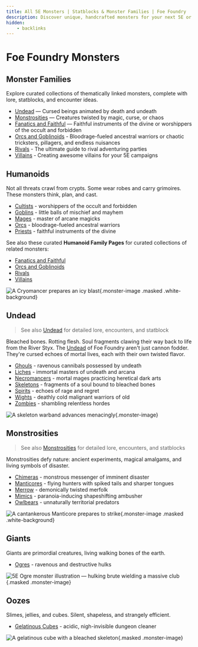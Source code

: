 ```yaml
---
title: All 5E Monsters | Statblocks & Monster Families | Foe Foundry
description: Discover unique, handcrafted monsters for your next 5E or fantasy TTRPG session. From undead horrors to mythic monstrosities, Foe Foundry offers unforgettable foes ready to challenge your players.
hidden:
    - backlinks
---
```


# Foe Foundry Monsters

## Monster Families

Explore curated collections of thematically linked monsters, complete with lore, statblocks, and encounter ideas.

- [Undead](../families/undead.md) — Cursed beings animated by death and undeath
- [Monstrosities](../families/monstrosities.md) — Creatures twisted by magic, curse, or chaos
- [Fanatics and Faithful](../families/fanatics_and_faithful.md) — Faithful instruments of the divine or worshippers of the occult and forbidden
- [Orcs and Goblinoids](../families/orcs_and_goblinoids.md) - Bloodrage-fueled ancestral warriors or 
chaotic tricksters, pillagers, and endless nuisances
- [Rivals](../families/rivals.md) - The ultimate guide to rival adventuring parties
- [Villains](../families/villains.md) -  Creating awesome villains for your 5E campaigns

## Humanoids

Not all threats crawl from crypts. Some wear robes and carry grimoires. These monsters think, plan, and cast.

- [Cultists](cultist.md) - worshippers of the occult and forbidden
- [Goblins](goblin.md) - little balls of mischief and mayhem
- [Mages](mage.md) - master of arcane magicks
- [Orcs](orc.md) - bloodrage-fueled ancestral warriors
- [Priests](priest.md) - faithful instruments of the divine

See also these curated **Humanoid Family Pages** for curated collections of related monsters:

- [Fanatics and Faithful](../families/fanatics_and_faithful.md)
- [Orcs and Goblinoids](../families/orcs_and_goblinoids.md)
- [Rivals](../families/rivals.md)
- [Villains](../families/villains.md)

![A Cryomancer prepares an icy blast](../img/monsters/cryomancer2.webp){.monster-image .masked .white-background}

## Undead

> See also [Undead](../families/undead.md) for detailed lore, encounters, and statblock

Bleached bones. Rotting flesh. Soul fragments clawing their way back to life from the River Styx. The [Undead](../families/undead.md) of Foe Foundry aren't just cannon fodder. They're cursed echoes of mortal lives, each with their own twisted flavor.

- [Ghouls](ghoul.md) - ravenous cannibals possessed by undeath
- [Liches](lich.md) - immortal masters of undeath and arcana
- [Necromancers](mage.md#necromancers) - mortal mages practicing heretical dark arts
- [Skeletons](skeleton.md) - fragments of a soul bound to bleached bones
- [Spirits](spirit.md) - echoes of rage and regret
- [Wights](wight.md) - deathly cold malignant warriors of old
- [Zombies](zombie.md) - shambling relentless hordes

![A skeleton warband advances menacingly](../img/monsters/skeleton_warband.webp){.monster-image}

## Monstrosities

> See also [Monstrosities](../families/monstrosities.md) for detailed lore, encounters, and statblocks

Monstrosities defy nature: ancient experiments, magical amalgams, and living symbols of disaster.

- [Chimeras](chimera.md) - monstrous messenger of imminent disaster
- [Manticores](manticore.md) - flying hunters with spiked tails and sharper tongues
- [Merrow](merrow.md) - demonically twisted merfolk
- [Mimics](mimic.md) - paranoia-inducing shapeshifting ambusher
- [Owlbears](owlbear.md) - unnaturally territorial predators

![A cantankerous Manticore prepares to strike](../img/monsters/manticore.webp){.monster-image .masked .white-background}

## Giants

Giants are primordial creatures, living walking bones of the earth.

- [Ogres](ogre.md) - ravenous and destructive hulks

![5E Ogre monster illustration — hulking brute wielding a massive club](../img/monsters/ogre.webp){.masked .monster-image}

## Oozes

Slimes, jellies, and cubes. Silent, shapeless, and strangely efficient.

- [Gelatinous Cubes](gelatinous-cube.md) - acidic, nigh-invisible dungeon cleaner

![A gelatinous cube with a bleached skeleton](../img/monsters/gelatinous-cube.webp){.masked .monster-image}
